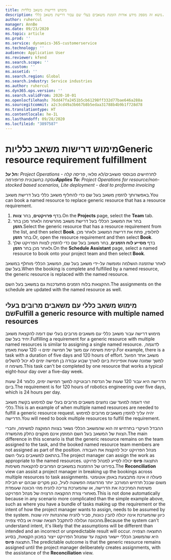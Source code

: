 ```yaml
---
title: מימוש דרישות משאב כלליות
description: נושא זה מספק מידע אודות הזמנת משאבים בעלי שם עבור דרישת משאב כללי.
author: ruhercul
manager: AnnBe
ms.date: 09/23/2020
ms.topic: article
ms.prod: ''
ms.service: dynamics-365-customerservice
ms.technology: ''
audience: Application User
ms.reviewer: kfend
ms.search.scope: ''
ms.custom: ''
ms.assetid: ''
ms.search.region: Global
ms.search.industry: Service industries
ms.author: ruhercul
ms.dyn365.ops.version: ''
ms.search.validFrom: 2020-10-01
ms.openlocfilehash: 76dd47fa2451b5cb61298ff332d77bae646a288a
ms.sourcegitcommit: a2c3cd49a3b667b8b5edaa31788b4b9b1f728d78
ms.translationtype: HT
ms.contentlocale: he-IL
ms.lasthandoff: 09/28/2020
ms.locfileid: "3897587"
---
```

# <a name="generic-resource-requirement-fulfillment"></a><span data-ttu-id="10ddc-103">מימוש דרישות משאב כלליות</span><span class="sxs-lookup"><span data-stu-id="10ddc-103">Generic resource requirement fulfillment</span></span>

<span data-ttu-id="10ddc-104">_**חל על:** Project Operations לתרחישים מבוססי משאבים/לא מלאי, פריסה קלה - עסקה בחשבונית פרופורמה_</span><span class="sxs-lookup"><span data-stu-id="10ddc-104">_**Applies To:** Project Operations for resource/non-stocked based scenarios, Lite deployment - deal to proforma invoicing_</span></span>

<span data-ttu-id="10ddc-105">באפשרותך להזמין משאב בעל שם כדי להחליף משאב כללי בעל דרישת משאב.</span><span class="sxs-lookup"><span data-stu-id="10ddc-105">You can book a named resource to replace generic resource that has a resource requirement.</span></span>

1. <span data-ttu-id="10ddc-106">בדף **פרויקטים**, בחר **צוות**.</span><span class="sxs-lookup"><span data-stu-id="10ddc-106">On the **Projects** page, select the **Team** tab.</span></span>
2. <span data-ttu-id="10ddc-107">בחר את המשאב הכללי בעל דרישת משאב מהרשימה ולאחר מכן בחר **הזמן**.</span><span class="sxs-lookup"><span data-stu-id="10ddc-107">Select the generic resource that has a resource requirement from the list, and then select **Book**.</span></span> <span data-ttu-id="10ddc-108">לחלופין, פתח את דרישת המשאב ולאחר מכן בחר **הזמן**.</span><span class="sxs-lookup"><span data-stu-id="10ddc-108">Or, open the resource requirement and then select **Book**.</span></span>
3. <span data-ttu-id="10ddc-109">בדף **מסייע לוח הזמנים**, בחר משאב בעל שם כדי להזמין לצוות הפרויקט שלך ולאחר מכן בחר **הזמן**.</span><span class="sxs-lookup"><span data-stu-id="10ddc-109">On the **Schedule Assistant** page, select a named resource to book onto your project team and then select **Book**.</span></span>

<span data-ttu-id="10ddc-110">לאחר שהזמנה הושלמה ומומשה על-ידי משאב בעל שם, המשאב הכללי מוחלף במשאב בעל שם.</span><span class="sxs-lookup"><span data-stu-id="10ddc-110">When the booking is complete and fulfilled by a named resource, the generic resource is replaced with the named resource.</span></span>

<span data-ttu-id="10ddc-111">ההקצאות בלוח הזמנים מתעדכנות גם במשאב בעל השם.</span><span class="sxs-lookup"><span data-stu-id="10ddc-111">The assignments on the schedule are updated with the named resource as well.</span></span>

## <a name="fulfill-a-generic-resource-with-multiple-named-resources"></a><span data-ttu-id="10ddc-112">מימוש משאב כללי עם משאבים מרובים בעלי שם</span><span class="sxs-lookup"><span data-stu-id="10ddc-112">Fulfill a generic resource with multiple named resources</span></span>
<span data-ttu-id="10ddc-113">מימוש דרישה עבור משאב כללי עם משאבים מרובים בעלי שם דומה להקצאת משאב יחיד בעל שם.</span><span class="sxs-lookup"><span data-stu-id="10ddc-113">Fulfilling a requirement for a generic resource with multiple named resources is similar to assigning a single named resource.</span></span> <span data-ttu-id="10ddc-114">לדוגמה, קיימת משימה עם משך של חמישה ימים ו- 120 שעות מאמץ.</span><span class="sxs-lookup"><span data-stu-id="10ddc-114">For example, there is a task with a duration of five days and 120 hours of effort.</span></span> <span data-ttu-id="10ddc-115">משאב אחד הפועל למשך שמונה שעות אופייניות ביום לאורך שבוע עבודה בן חמישה ימים לא יכול להשלים משימה זו.</span><span class="sxs-lookup"><span data-stu-id="10ddc-115">This task can't be completed by one resource that works a typical eight-hour day over a five-day week.</span></span> 

<span data-ttu-id="10ddc-116">הדרישה היא עבור 120 שעות של הנדסת רובוטיקה למשך חמישה ימים, כלומר 24 שעות ביום.</span><span class="sxs-lookup"><span data-stu-id="10ddc-116">The requirement is for 120 hours of robotics engineering over five days, which is 24 hours per day.</span></span>

<span data-ttu-id="10ddc-117">זוהי דוגמה למועד שבו נחוצים משאבים מרובים בעלי שם למימוש בקשת משאב כללי.</span><span class="sxs-lookup"><span data-stu-id="10ddc-117">This is an example of when multiple named resources are needed to fulfill a generic resource request.</span></span> <span data-ttu-id="10ddc-118">יהיה עליך להזמין משאבים מרובים למימוש הדרישה.</span><span class="sxs-lookup"><span data-stu-id="10ddc-118">You will need to book multiple resources to fulfill the requirement.</span></span>

<span data-ttu-id="10ddc-119">ההבדל העיקרי בתרחיש זה הוא שהמשאב הכללי נשאר בצוות המוקצה למשימה, וחברי הצוות של המשאב בעל השם המוזמן אינם מוקצים כחלק מהמשרה.</span><span class="sxs-lookup"><span data-stu-id="10ddc-119">The main difference in this scenario is that the generic resource remains on the team assigned to the task, and the booked named resource team members are not assigned as part of the position.</span></span> <span data-ttu-id="10ddc-120">מנהל הפרויקט יכול להקצות את העבודה בהתאם למשאבים בעלי השם.</span><span class="sxs-lookup"><span data-stu-id="10ddc-120">The project manager can assign the work as appropriate to the named resources.</span></span> <span data-ttu-id="10ddc-121">התצוגה **פיוס** יכולה לסייע למנהל פרויקט בפירוט של ההזמנות במשאבים המרובים להקצאות משימות.</span><span class="sxs-lookup"><span data-stu-id="10ddc-121">The **Reconciliation** view can assist a project manager in breaking up the bookings across multiple resources to task assignments.</span></span> <span data-ttu-id="10ddc-122">פעולה זו אינה מתבצעת באופן אוטומטי משום שבכל תרחיש המורכב יותר מהדוגמה הפשוטה לעיל, כגון מקרים שבהם יש חבילת משימות המרכיבה את הדרישה, או שהמערכת צריכה להניח מהי הכוונה שעומדת מאחורי צורת ההקצאה הרצויה של מנהל הפרויקט.</span><span class="sxs-lookup"><span data-stu-id="10ddc-122">This is not done automatically because in any scenario more complicated than the simple example above, such as where you have a bundle of tasks making up the requirement or the intent of how the project manager wants to assign, needs to be assumed by the system.</span></span> <span data-ttu-id="10ddc-123">כיוון שהמערכת אינה יכולה להבין כוונות, סביר להניח שההנחות יהיו שונות מהכוונה ועלולה להתקבל תוצאה שגויה או בלתי צפויה.</span><span class="sxs-lookup"><span data-stu-id="10ddc-123">Because the system can't understand intent, it's likely that the assumptions will be different than intended and an incorrect or unpredictable result will occur.</span></span> <span data-ttu-id="10ddc-124">התוצאה הצפויה היא שהמשאב הכללי יישאר מוקצה עד שמנהל הפרויקט ייצור במכוון הקצאות, בסיוע התצוגה **פיוס**.</span><span class="sxs-lookup"><span data-stu-id="10ddc-124">The predictable outcome is that the generic resource remains assigned until the project manager deliberately creates assignments, with the assistance of the **Reconciliation** view.</span></span>


